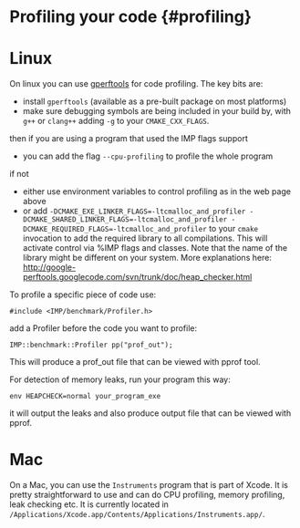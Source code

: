Profiling your code {#profiling}
===================

# Linux

On linux you can use [gperftools](http://code.google.com/p/gperftools/?redir=1) for code profiling. The key bits are:
- install `gperftools` (available as a pre-built package on most platforms)
- make sure debugging symbols are being included in your build by, with `g++` or `clang++` adding `-g` to your `CMAKE_CXX_FLAGS`.

then if you are using a program that used the IMP flags support
- you can add the flag `--cpu-profiling` to profile the whole program

if not 

- either use environment variables to control profiling as in the web page above
- or add `-DCMAKE_EXE_LINKER_FLAGS=-ltcmalloc_and_profiler -DCMAKE_SHARED_LINKER_FLAGS=-ltcmalloc_and_profiler -DCMAKE_REQUIRED_FLAGS=-ltcmalloc_and_profiler` to your `cmake` invocation to add the required library to all compilations. This will activate control via %IMP flags and classes. Note that the name of the library might be different on your system. More explanations here: http://google-perftools.googlecode.com/svn/trunk/doc/heap_checker.html

To profile a specific piece of code use:

`#include <IMP/benchmark/Profiler.h>`

add a Profiler before the code you want to profile:

`IMP::benchmark::Profiler pp("prof_out");`

This will produce a prof_out file that can be viewed with pprof tool.

For detection of memory leaks, run your program this way:

`env HEAPCHECK=normal your_program_exe`

it will output the leaks and also produce output file that can be viewed with pprof.

# Mac

On a Mac, you can use the `Instruments` program that is part of Xcode.
It is pretty straightforward to use and can do CPU profiling, memory profiling,
leak checking etc. It is currently located in `/Applications/Xcode.app/Contents/Applications/Instruments.app/`.
